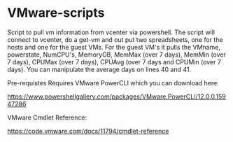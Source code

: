 # VMware-scripts
Script to pull vm information from vcenter via powershell. The script will connect to vcenter, do a get-vm and out put two spreadsheets, one for the hosts and one for the guest VMs. 
For the guest VM's it pulls the VMname, powerstate, NumCPU's, MemoryGB, MemMax (over 7 days), MemMin (over 7 days), CPUMax (over 7 days), CPUAvg (over 7 days and CPUMin (over 7 days). You can manipulate the average days on lines 40 and 41.

Pre-requistes
Requires VMware PowerCLI which you can download here:

https://www.powershellgallery.com/packages/VMware.PowerCLI/12.0.0.15947286

VMware Cmdlet Reference:

https://code.vmware.com/docs/11794/cmdlet-reference


